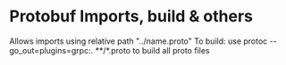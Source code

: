 # Protobuf Imports, build & others

Allows imports using relative path "../name.proto"
To build: use protoc --go_out=plugins=grpc:. **/*.proto to build all proto files
